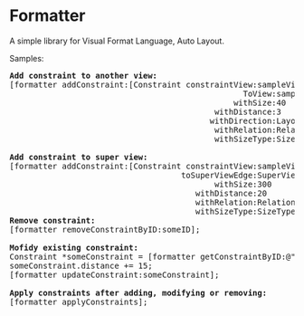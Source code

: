 Formatter
=========

A simple library for Visual Format Language, Auto Layout. 

Samples:
<pre>
<strong>Add constraint to another view:</strong>
[formatter addConstraint:[Constraint constraintView:sampleView
                                                 ToView:sampleView2
                                               withSize:40
                                           withDistance:3
                                          withDirection:LayoutDirectionVertical
                                           withRelation:RelationTypeEqualTo
                                           withSizeType:SizeTypeEqualTo]];

<strong>Add constraint to super view:</strong>
[formatter addConstraint:[Constraint constraintView:sampleView
                                    toSuperViewEdge:SuperViewTopEdge 
                                           withSize:300 
                                       withDistance:20 
                                       withRelation:RelationTypeEqualTo 
                                       withSizeType:SizeTypeEqualTo]];
<strong>Remove constraint:</strong>
[formatter removeConstraintByID:someID];

<strong>Mofidy existing constraint:</strong>
Constraint *someConstraint = [formatter getConstraintByID:@"V:sampleView1->sampleView2"];
someConstraint.distance += 15;
[formatter updateConstraint:someConstraint];

<strong>Apply constraints after adding, modifying or removing:</strong>
[formatter applyConstraints];
</pre>
